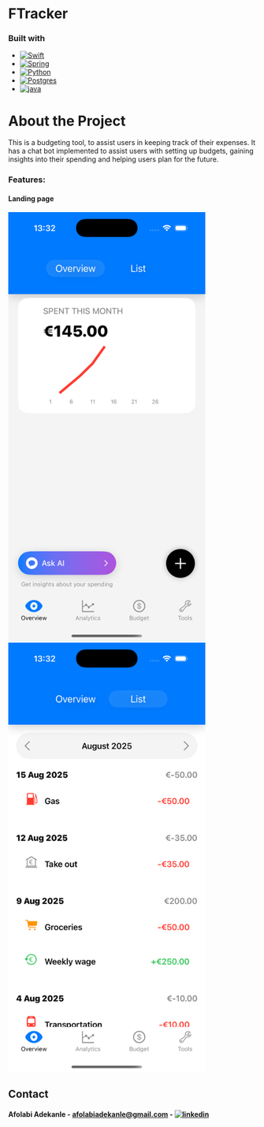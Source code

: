 # FTracker
### Built with
* [![Swift][Swift]][Swift-url]
* [![Spring][SpringBoot]][SpringBoot-url]
* [![Python][Python.py]][Python-url]
* [![Postgres][Postgresql]][Postgresql-url]
* [![java][Java]][Java-url]

# About the Project

This is a budgeting tool, to assist users in keeping track of their expenses. It has a chat bot implemented to assist users with setting up budgets, gaining insights into their spending and helping users plan for the future.

### Features:
#### Landing page
<img src="./photos/homepage.png" alt="Home Page" width="400">
<img src="./photos/homepage_list.png" alt="Home Page List" width="400">

## Contact
#### Afolabi Adekanle - afolabiadekanle@gmail.com - [![linkedin][linked-in]][LinkedIn-url]

[Swift]:https://img.shields.io/badge/Swift-F05138?logo=swift&logoColor=white
[Swift-url]:https://www.swift.org/
[Python.py]:https://img.shields.io/badge/python-3670A0?style=for-the-badge&logo=python&logoColor=ffdd54
[Python-url]:https://www.python.org/
[Postgresql]:https://img.shields.io/badge/postgresql-4169e1?style=for-the-badge&logo=postgresql&logoColor=white
[Postgresql-url]:https://www.postgresql.org/
[linked-in]: https://img.shields.io/badge/LinkedIn-0077B5?style=for-the-badge&logo=linkedin&logoColor=white
[LinkedIn-url]: https://www.linkedin.com/in/afolabi-adekanle-68428b1b6/
[SpringBoot]:https://img.shields.io/badge/SpringBoot-6DB33F?style=flat-square&logo=Spring&logoColor=white
[SpringBoot-url]:https://spring.io/
[Java]:https://img.shields.io/badge/Java-ED8B00?style=for-the-badge&logo=openjdk&logoColor=white
[Java-url]:https://www.java.com/en/

